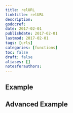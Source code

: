 ```yaml
---
title: relURL
linktitle: relURL
description:
godocref:
date: 2017-02-01
publishdate: 2017-02-01
lastmod: 2017-02-01
tags: [urls]
categories: [functions]
toc: false
draft: false
aliases: []
notesforauthors:
---
```


## Example

## Advanced Example

